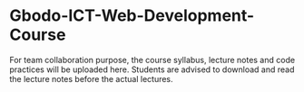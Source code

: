 # Gbodo-ICT-Web-Development-Course
For team collaboration purpose, the course syllabus, lecture notes and code practices will be uploaded here. Students are advised to download and read the lecture notes before the actual lectures. 
